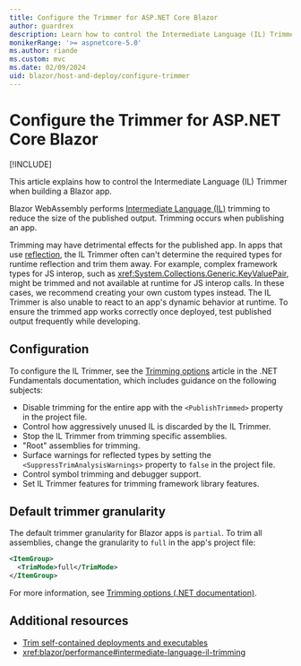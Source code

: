 ```yaml
---
title: Configure the Trimmer for ASP.NET Core Blazor
author: guardrex
description: Learn how to control the Intermediate Language (IL) Trimmer when building a Blazor app.
monikerRange: '>= aspnetcore-5.0'
ms.author: riande
ms.custom: mvc
ms.date: 02/09/2024
uid: blazor/host-and-deploy/configure-trimmer
---
```

# Configure the Trimmer for ASP.NET Core Blazor

[!INCLUDE[](~/includes/not-latest-version.md)]

This article explains how to control the Intermediate Language (IL) Trimmer when building a Blazor app.

Blazor WebAssembly performs [Intermediate Language (IL)](/dotnet/standard/glossary#il) trimming to reduce the size of the published output. Trimming occurs when publishing an app.

Trimming may have detrimental effects for the published app. In apps that use [reflection](/dotnet/csharp/advanced-topics/reflection-and-attributes/), the IL Trimmer often can't determine the required types for runtime reflection and trim them away. For example, complex framework types for JS interop, such as <xref:System.Collections.Generic.KeyValuePair>, might be trimmed and not available at runtime for JS interop calls. In these cases, we recommend creating your own custom types instead. The IL Trimmer is also unable to react to an app's dynamic behavior at runtime. To ensure the trimmed app works correctly once deployed, test published output frequently while developing.

## Configuration

To configure the IL Trimmer, see the [Trimming options](/dotnet/core/deploying/trimming/trimming-options) article in the .NET Fundamentals documentation, which includes guidance on the following subjects:

* Disable trimming for the entire app with the `<PublishTrimmed>` property in the project file.
* Control how aggressively unused IL is discarded by the IL Trimmer.
* Stop the IL Trimmer from trimming specific assemblies.
* "Root" assemblies for trimming.
* Surface warnings for reflected types by setting the `<SuppressTrimAnalysisWarnings>` property to `false` in the project file.
* Control symbol trimming and debugger support.
* Set IL Trimmer features for trimming framework library features.

## Default trimmer granularity

The default trimmer granularity for Blazor apps is `partial`. To trim all assemblies, change the granularity to `full` in the app's project file:

```xml
<ItemGroup>
  <TrimMode>full</TrimMode>
</ItemGroup>
```

For more information, see [Trimming options (.NET documentation)](/dotnet/core/deploying/trimming/trimming-options#trimming-granularity).

## Additional resources

* [Trim self-contained deployments and executables](/dotnet/core/deploying/trimming/trim-self-contained)
* <xref:blazor/performance#intermediate-language-il-trimming>
